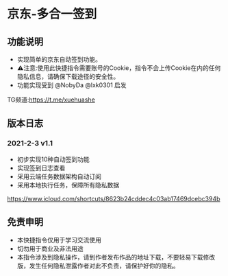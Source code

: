 # 京东-多合一签到

## 功能说明

- 实现简单的京东自动签到功能。
- ⚠️注意:使用此快捷指令需要账号的Cookie，指令不会上传Cookie在内的任何隐私信息，请确保下载途径的安全性。
- 功能实现受到 @NobyDa @lxk0301 启发

TG频道:https://t.me/xuehuashe

## 版本日志

### 2021-2-3 v1.1
- 初步实现10种自动签到功能
- 实现签到日志查看
- 采用云端任务数据架构自动订阅
- 采用本地执行任务，保障所有隐私数据

https://www.icloud.com/shortcuts/8623b24cddec4c03ab17469dcebc394b


## 免责申明
- 本快捷指令仅用于学习交流使用
- 切勿用于商业及非法用途
- 本指令涉及到隐私操作，请到作者发布作品的地址下载，不要轻易下载修改版，发生任何隐私泄露作者对此不负责，请保护好你的隐私。
